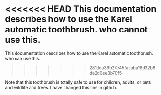 <<<<<<< HEAD
This documentation describes how to use the Karel automatic toothbrush. who cannot use this. 
=======
This documentation describes how to use the Karel automatic toothbrush. who can use this. 
>>>>>>> 281dea39b27e45faeaba18d32b8de2d0ee3b70f5

Note that this toothbrush is totally safe to use for children, adults, or pets and wildlife and trees. I have changed this line in github.
